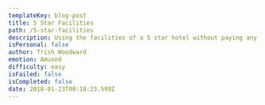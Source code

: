 ```yaml
---
templateKey: blog-post
title: 5 Star Facilities
path: /5-star-facilities
description: Using the facilities of a 5 star hotel without paying any money
isPersonal: false
author: Trish Woodward
emotion: Amused
difficulty: easy
isFailed: false 
isCompleted: false
date: 2018-01-23T00:18:23.599Z
---
```


